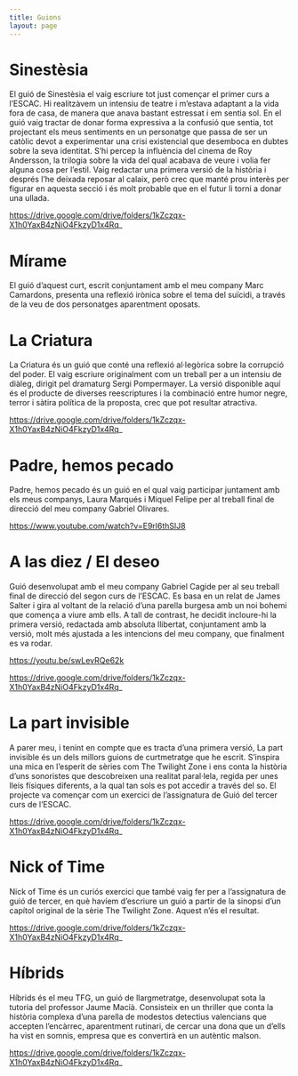 ```yaml
---
title: Guions
layout: page
---
```


# Sinestèsia 

El guió de Sinestèsia el vaig escriure tot just començar el primer curs a l’ESCAC. Hi realitzàvem un intensiu de teatre i m’estava adaptant a la vida fora de casa, de manera que anava bastant estressat i em sentia sol. En el guió vaig tractar de donar forma expressiva a la confusió que sentia, tot projectant els meus sentiments en un personatge que passa de ser un catòlic devot a experimentar una crisi existencial que desemboca en dubtes sobre la seva identitat. S’hi percep la influència del cinema de Roy Andersson, la trilogia sobre la vida del qual acabava de veure i volia fer alguna cosa per l’estil. Vaig redactar una primera versió de la història i després l’he deixada reposar al calaix, però crec que manté prou interès per figurar en aquesta secció i és molt probable que en el futur li torni a donar una ullada. 

https://drive.google.com/drive/folders/1kZczqx-X1h0YaxB4zNiO4FkzyD1x4Rq_

# Mírame

El guió d’aquest curt, escrit conjuntament amb el meu company Marc Camardons,  presenta una reflexió irònica sobre el tema del suïcidi, a través de la veu de dos personatges aparentment oposats.

# La Criatura

La Criatura és un guió que conté una reflexió al·legòrica sobre la corrupció del poder. El vaig escriure originalment com un treball per a un intensiu de diàleg, dirigit pel dramaturg Sergi Pompermayer. La versió disponible aquí és el producte de diverses reescriptures i la combinació  entre humor negre, terror i sàtira política de la proposta, crec que pot resultar atractiva.

https://drive.google.com/drive/folders/1kZczqx-X1h0YaxB4zNiO4FkzyD1x4Rq_

# Padre, hemos pecado

Padre, hemos pecado és un guió en el qual vaig participar juntament amb els meus companys, Laura Marqués i Miquel Felipe per al treball final de direcció del meu company Gabriel Olivares.

https://www.youtube.com/watch?v=E9rl6thSlJ8

# A las diez / El deseo

Guió desenvolupat amb el meu company Gabriel Cagide per al seu treball final de direcció del segon curs de l’ESCAC.  Es basa en un relat de James Salter i gira al voltant de la relació d’una parella burgesa amb un noi bohemi que comença a viure amb ells. A tall de contrast, he decidit incloure-hi la primera versió, redactada amb absoluta llibertat, conjuntament amb la versió, molt més ajustada a les intencions del meu company, que finalment es va rodar.

https://youtu.be/swLevRQe62k

https://drive.google.com/drive/folders/1kZczqx-X1h0YaxB4zNiO4FkzyD1x4Rq_

# La part invisible

A parer meu, i tenint en compte que es tracta d’una primera versió, La part invisible és un dels millors guions de curtmetratge que he escrit. S’inspira una mica en l’esperit de sèries com The Twilight Zone i ens conta la història d’uns sonoristes que descobreixen una realitat paral·lela, regida per unes lleis físiques diferents, a la qual tan sols es pot accedir a través del so. El projecte va començar com un exercici de l’assignatura de Guió del tercer curs de l’ESCAC.

https://drive.google.com/drive/folders/1kZczqx-X1h0YaxB4zNiO4FkzyD1x4Rq_

# Nick of Time 

Nick of Time és un curiós exercici que també vaig fer per a l’assignatura de guió de tercer, en què havíem d’escriure un guió a partir de la sinopsi d’un capítol original de la sèrie The Twilight Zone. Aquest n’és el resultat.

https://drive.google.com/drive/folders/1kZczqx-X1h0YaxB4zNiO4FkzyD1x4Rq_
# Híbrids

Híbrids és el meu TFG, un guió de llargmetratge, desenvolupat sota la tutoria del professor Jaume Macià.  Consisteix en un thriller que conta la història complexa d’una parella de modestos detectius valencians que accepten l’encàrrec, aparentment rutinari, de cercar una dona que un d’ells ha vist en somnis, empresa que es convertirà en un autèntic malson.

https://drive.google.com/drive/folders/1kZczqx-X1h0YaxB4zNiO4FkzyD1x4Rq_

